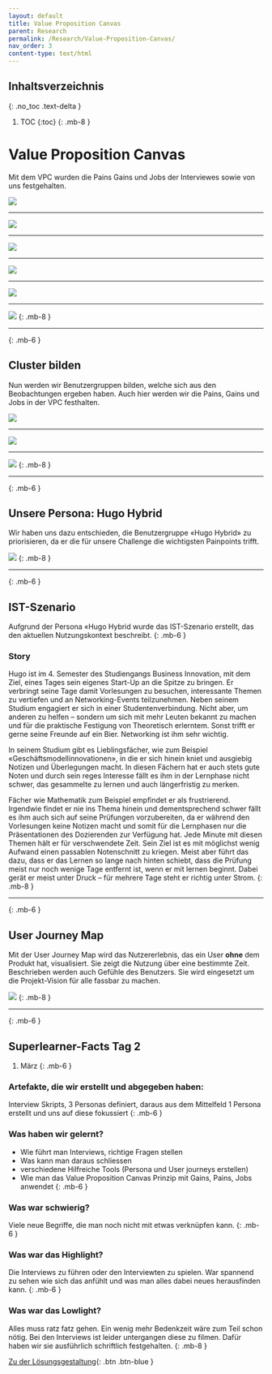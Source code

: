 ```yaml
---
layout: default
title: Value Proposition Canvas
parent: Research
permalink: /Research/Value-Proposition-Canvas/
nav_order: 3
content-type: text/html
---
```


## Inhaltsverzeichnis
{: .no_toc .text-delta }

1. TOC
{:toc}
{: .mb-8 }



# Value Proposition Canvas  
Mit dem VPC wurden die Pains Gains und Jobs der Interviewes sowie von uns festgehalten.


![](https://github.com/matthiasmeierkoch/hcd-documentation/blob/gh-pages/images/lars_vpc.png?raw=true)

---

![](https://github.com/matthiasmeierkoch/hcd-documentation/blob/gh-pages/images/marius_vpc.png?raw=true)

---

![](https://github.com/matthiasmeierkoch/hcd-documentation/blob/gh-pages/images/marc_vpc.png?raw=true)

---

![](https://github.com/matthiasmeierkoch/hcd-documentation/blob/gh-pages/images/matthias_vpc.png?raw=true)

---

![](https://github.com/matthiasmeierkoch/hcd-documentation/blob/gh-pages/images/pascale_vpc.png?raw=true)

---

![](https://github.com/matthiasmeierkoch/hcd-documentation/blob/gh-pages/images/nicole_vpc.png?raw=true)
{: .mb-8 }

---
{: .mb-6 }


## Cluster bilden
Nun werden wir Benutzergruppen bilden, welche sich aus den Beobachtungen ergeben haben. Auch hier werden wir die Pains, Gains und Jobs in der VPC festhalten.

![](https://github.com/matthiasmeierkoch/hcd-documentation/blob/gh-pages/images/peterpressure_vpc.png?raw=true)

---

![](https://github.com/matthiasmeierkoch/hcd-documentation/blob/gh-pages/images/fionafleissih_vpc.png?raw=true)

---

![](https://github.com/matthiasmeierkoch/hcd-documentation/blob/gh-pages/images/hugohybrid_vpc.png?raw=true)
{: .mb-8 }

---
{: .mb-6 }

## Unsere Persona: Hugo Hybrid
Wir haben uns dazu entschieden, die Benutzergruppe «Hugo Hybrid» zu priorisieren, da er die für unsere Challenge die wichtigsten Painpoints trifft.

![](https://github.com/matthiasmeierkoch/hcd-documentation/blob/gh-pages/images/hugo_hybrid_kurzbio.png?raw=true)
{: .mb-8 }

---
{: .mb-6 }

## IST-Szenario
Aufgrund der Persona «Hugo Hybrid wurde das IST-Szenario erstellt, das den aktuellen Nutzungskontext beschreibt.
{: .mb-6 }

### Story
Hugo ist im 4. Semester des Studiengangs Business Innovation, mit dem Ziel, eines Tages sein eigenes Start-Up an die Spitze zu bringen. Er verbringt seine Tage damit Vorlesungen zu besuchen, interessante Themen zu vertiefen und an Networking-Events teilzunehmen. Neben seinem Studium engagiert er sich in einer Studentenverbindung. Nicht aber, um anderen zu helfen – sondern um sich mit mehr Leuten bekannt zu machen und für die praktische Festigung von Theoretisch erlerntem. Sonst trifft er gerne seine Freunde auf ein Bier. Networking ist ihm sehr wichtig.

In seinem Studium gibt es Lieblingsfächer, wie zum Beispiel «Geschäftsmodellinnovationen», in die er sich hinein kniet und ausgiebig Notizen und Überlegungen macht. In diesen Fächern hat er auch stets gute Noten und durch sein reges Interesse fällt es ihm in der Lernphase nicht schwer, das gesammelte zu lernen und auch längerfristig zu merken.

Fächer wie Mathematik zum Beispiel empfindet er als frustrierend. Irgendwie findet er nie ins Thema hinein und dementsprechend schwer fällt es ihm auch sich auf seine Prüfungen vorzubereiten, da er während den Vorlesungen keine Notizen macht und somit für die Lernphasen nur die Präsentationen des Dozierenden zur Verfügung hat. Jede Minute mit diesen Themen hält er für verschwendete Zeit. Sein Ziel ist es mit möglichst wenig Aufwand einen passablen Notenschnitt zu kriegen. Meist aber führt das dazu, dass er das Lernen so lange nach hinten schiebt, dass die Prüfung meist nur noch wenige Tage entfernt ist, wenn er mit lernen beginnt. Dabei gerät er meist unter Druck – für mehrere Tage steht er richtig unter Strom.
{: .mb-8 }

---
{: .mb-6 }

## User Journey Map
Mit der User Journey Map wird das Nutzererlebnis, das ein User **ohne** dem Produkt hat, visualisiert. Sie zeigt die Nutzung über eine bestimmte Zeit. Beschrieben werden auch Gefühle des Benutzers. Sie wird eingesetzt um die Projekt-Vision für alle fassbar zu machen.

![](https://github.com/matthiasmeierkoch/hcd-documentation/blob/gh-pages/images/userjourney.png?raw=true)
{: .mb-8 }

---
{: .mb-6 }

## Superlearner-Facts Tag 2

1. März
{: .mb-6 }

### Artefakte, die wir erstellt und abgegeben haben:
Interview Skripts, 3 Personas definiert, daraus aus dem Mittelfeld 1 Persona erstellt und uns auf diese fokussiert
{: .mb-6 }

### Was haben wir gelernt?
* Wie führt man Interviews, richtige Fragen stellen
* Was kann man daraus schliessen
* verschiedene Hilfreiche Tools (Persona und User journeys erstellen)
* Wie man das Value Proposition Canvas Prinzip mit Gains, Pains, Jobs anwendet
{: .mb-6 }

### Was war schwierig?
Viele neue Begriffe, die man noch nicht mit etwas verknüpfen kann.
{: .mb-6 }

### Was war das Highlight?
Die Interviews zu führen oder den Interviewten zu spielen. War spannend zu sehen wie sich das anfühlt und was man alles dabei neues herausfinden kann.
{: .mb-6 }

### Was war das Lowlight?
Alles muss ratz fatz gehen. Ein wenig mehr Bedenkzeit wäre zum Teil schon nötig.
Bei den Interviews ist leider untergangen diese zu filmen. Dafür haben wir sie ausführlich schriftlich festgehalten.
{: .mb-8 }

[Zu der Lösungsgestaltung](https://matthiasmeierkoch.github.io/hcd-documentation/Research/L%C3%B6sungsgestaltung/){: .btn .btn-blue }
